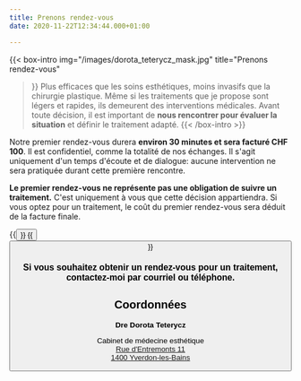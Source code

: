 ```yaml
---
title: Prenons rendez-vous
date: 2020-11-22T12:34:44.000+01:00

---
```


{{< box-intro 
img="/images/dorota_teterycz_mask.jpg"
title="Prenons rendez-vous"
>}}
Plus efficaces que les soins esthétiques, moins invasifs que la chirurgie plastique. Même si les traitements que je propose sont légers et rapides, ils demeurent des interventions médicales. Avant toute décision, il est important de **nous rencontrer pour évaluer la situation** et définir le traitement adapté.
{{< /box-intro >}}

Notre premier rendez-vous durera **environ 30 minutes et sera facturé CHF 100**. Il est confidentiel, comme la totalité de nos échanges. Il s'agit uniquement d'un temps d'écoute et de dialogue: aucune intervention ne sera pratiquée durant cette première rencontre.

**Le premier rendez-vous ne représente pas une obligation de suivre un traitement.** C'est uniquement à vous que cette décision appartiendra. Si vous optez pour un traitement, le coût du premier rendez-vous sera déduit de la facture finale.


<!-- {{< box-cta
background="inverted"
img="/images/dorota_teterycz_profile.jpg"
surtitle="En ligne"
title="Réservez votre premier rendez-vous en ligne"
link="mailto:contact@dt-esthetique.ch"
link_label="Prendre rendez-vous sans traitement"
>}} Vous vous intéressez à un soin ? Vous souhaitez en savoir plus sur une prestation? N’hésitez pas à me contacter, sans aucune obligation. {{< /box-cta >}} -->

{{<button href="tel:0041794050453" name="+41 79 405 04 53" >}}
{{<button href="mailto:contact@dt-esthetique.ch" name="contact@dt-esthetique.ch" >}}


### Si vous souhaitez obtenir un rendez-vous pour un traitement, contactez-moi par courriel ou téléphone.

## Coordonnées

**Dre Dorota Teterycz**

Cabinet de médecine esthétique  
[Rue d'Entremonts 11  <br/>1400 Yverdon-les-Bains](https://g.page/r/CYWvuLCJni2HEAE)